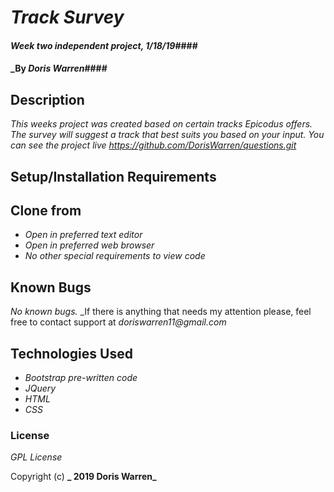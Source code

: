 # _Track Survey_

#### _Week two independent project, 1/18/19_####

#### _By _Doris Warren_####

## Description

_This weeks project was created based on certain tracks Epicodus offers. The survey will suggest a track that best suits you based on your input. You can see the project live https://github.com/DorisWarren/questions.git_

## Setup/Installation Requirements

## Clone from
* _Open in preferred text editor_
* _Open in preferred web browser_
* _No other special requirements to view code_

## Known Bugs
_No known bugs._
_If there is anything that needs my attention please, feel free to contact support at _doriswarren11@gmail.com_

## Technologies Used

* _Bootstrap pre-written code_
* _JQuery_
* _HTML_
* _CSS_

### License

*GPL License*

Copyright (c) **_ 2019 Doris Warren_**
